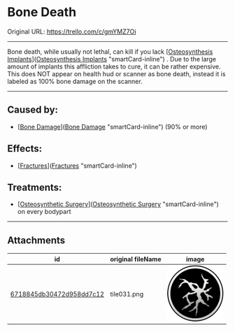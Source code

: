 # Bone Death

Original URL: https://trello.com/c/gmYMZ7Oi

---

Bone death, while usually not lethal, can kill if you lack [[Osteosynthesis Implants](../Items/Osteosynthesis%20Implants.md)]([Osteosynthesis Implants](../Items/Osteosynthesis%20Implants.md) "smartCard-inline") . Due to the large amount of implants this affliction takes to cure, it can be rather expensive. This does NOT appear on health hud or scanner as bone death, instead it is labeled as 100% bone damage on the scanner.

---

## Caused by:

- [[Bone Damage](Bone%20Damage.md)]([Bone Damage](Bone%20Damage.md) "smartCard-inline") (90% or more)

## Effects:

- [[Fractures](Fractures.md)]([Fractures](Fractures.md) "smartCard-inline")

## Treatments:

- [[Osteosynthetic Surgery](../Procedures/Osteosynthetic%20Surgery.md)]([Osteosynthetic Surgery](../Procedures/Osteosynthetic%20Surgery.md) "smartCard-inline") on every bodypart

---

## Attachments

id | original fileName | image
---|---|---
[6718845db30472d958dd7c12](./Bone%20Death%20-%20Attachments/6718845db30472d958dd7c12.png) | tile031.png | ![tile031.png\|200](./Bone%20Death%20-%20Attachments/6718845db30472d958dd7c12.png)